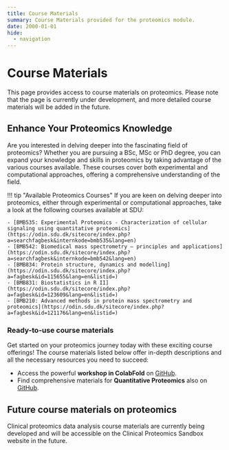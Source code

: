 ```yaml
---
title: Course Materials
summary: Course Materials provided for the proteomics module. 
date: 2000-01-01
hide:
  - navigation
---
```


<!--
# Put above to hide navigation (left), toc (right) or footer (bottom)

hide:
  - navigation 
  - toc
  - footer 

# You should hide the navigation if there are no subsections
# You should hide the Table of Contents if there are no important titles
-->


# Course Materials
This page provides access to course materials on proteomics. Please note that the page is currently under development, and more detailed course materials will be added in the future. 

## Enhance Your Proteomics Knowledge  
Are you interested in delving deeper into the fascinating field of proteomics? Whether you are pursuing a BSc, MSc or PhD degree, you can expand your knowledge and skills in proteomics by taking advantage of the various courses available. These courses cover both experimental and computational approaches, offering a comprehensive understanding of the field.  

!!! tip "Available Proteomics Courses"
    If you are keen on delving deeper into proteomics, either through experimental or computational approaches, take a look at the following courses available at SDU:  
    
    - [BMB535: Experimental Proteomics - Characterization of cellular signaling using quantitative proteomics](https://odin.sdu.dk/sitecore/index.php?a=searchfagbesk&internkode=bmb535&lang=en)  
    - [BMB542: Biomedical mass spectrometry – principles and applications](https://odin.sdu.dk/sitecore/index.php?a=searchfagbesk&internkode=bmb542&lang=en)
    - [BMB834: Protein structure, dynamics and modelling](https://odin.sdu.dk/sitecore/index.php?a=fagbesk&id=115655&lang=en&listid=)  
    - [BMB831: Biostatistics in R II](https://odin.sdu.dk/sitecore/index.php?a=fagbesk&id=123609&lang=en&listid=)  
    - [BMB210: Advanced methods in protein mass spectrometry and proteomics](https://odin.sdu.dk/sitecore/index.php?a=fagbesk&id=121176&lang=en&listid=)  

### Ready-to-use course materials
Get started on your proteomics journey today with these exciting course offerings! The course materials listed below offer in-depth descriptions and all the necessary resources you need to succeed:  

- Access the powerful **workshop in ColabFold** on [GitHub](https://github.com/hds-sandbox/AlphaFold_Workshop).  
- Find comprehensive materials for **Quantitative Proteomics** also on [GitHub](https://github.com/veitveit/training-quantitative-proteomics).  

## Future course materials on proteomics  
Clinical proteomics data analysis course materials are currently being developed and will be accessible on the Clinical Proteomics Sandbox website in the future.